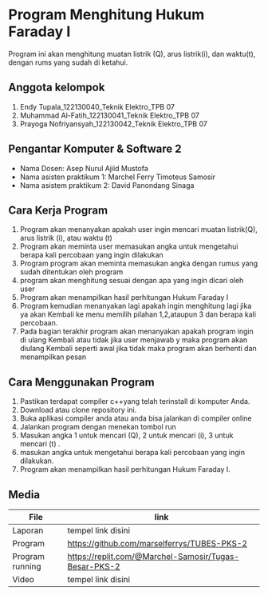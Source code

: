 # Program Menghitung Hukum Faraday I
Program ini akan menghitung muatan listrik (Q), arus listrik(i), dan waktu(t), dengan rums yang sudah di ketahui.

## Anggota kelompok 
1. Endy Tupala_122130040_Teknik Elektro_TPB 07
2. Muhammad Al-Fatih_122130041_Teknik Elektro_TPB 07 
3. Prayoga Nofriyansyah_122130042_Teknik Elektro_TPB 07

## Pengantar Komputer & Software 2
- Nama Dosen: Asep Nurul Ajiid Mustofa
- Nama asisten praktikum 1: Marchel Ferry Timoteus Samosir
- Nama asistem praktikum 2: David Panondang Sinaga

## Cara Kerja Program
1.	Program akan menanyakan apakah user ingin mencari muatan listrik(Q), arus listrik (i), atau waktu (t)
2.	Program akan meminta user memasukan angka untuk mengetahui berapa kali percobaan yang ingin dilakukan
3.	Program program akan meminta memasukan angka dengan rumus yang sudah ditentukan oleh program
4.	program akan menghitung sesuai dengan apa yang ingin dicari oleh user 
5.	Program akan menampilkan hasil perhitungan Hukum Faraday I 
6.	Program kemudian menanyakan lagi apakah ingin menghitung lagi jika ya akan Kembali ke menu memilih pilahan 1,2,ataupun 3 dan berapa kali percobaan. 
7.	Pada bagian terakhir program akan menanyakan apakah program ingin di ulang Kembali atau tidak jika user menjawab y maka program akan diulang Kembali seperti awal jika tidak maka program akan berhenti dan menampilkan pesan 

## Cara Menggunakan Program 
1.	Pastikan terdapat compiler c++yang telah terinstall di komputer Anda.
2.	Download atau clone repository ini.
3.	Buka aplikasi compiler anda atau anda bisa jalankan di compiler online 
4.	Jalankan program dengan menekan tombol run
5.	Masukan angka 1 untuk mencari (Q), 2 untuk mencari (i), 3 untuk mencari (t) .
6.	masukan angka untuk mengetahui berapa kali percobaan yang ingin dilakukan.
7.	Program akan menampilkan hasil perhitungan Hukum Faraday I.

## Media

| File |      link     |
| ------ | ------ |
| Laporan | tempel link disini |
| Program | https://github.com/marselferrys/TUBES-PKS-2 |
| Program running | https://replit.com/@Marchel-Samosir/Tugas-Besar-PKS-2 |
| Video | tempel link disini |
